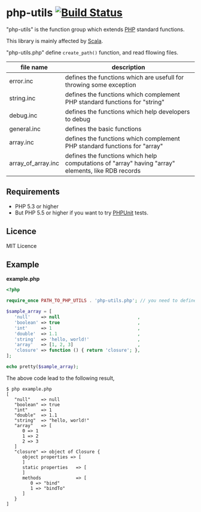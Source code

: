 # php-utils [![Build Status](https://travis-ci.org/ttokutake/php-utils.svg?branch=master)](https://travis-ci.org/ttokutake/php-utils)

"php-utils" is the function group which extends [PHP](http://php.net/) standard functions.

This library is mainly affected by [Scala](http://www.scala-lang.org/).

"php-utils.php" define `create_path()` function, and read fllowing files.

| file name          | description                                                                                        |
|--------------------|----------------------------------------------------------------------------------------------------|
| error.inc          | defines the functions which are usefull for throwing some exception                                |
| string.inc         | defines the functions which complement PHP standard functions for "string"                         |
| debug.inc          | defines the functions which help developers to debug                                               |
| general.inc        | defines the basic functions                                                                        |
| array.inc          | defines the functions which complement PHP standard functions for "array"                          |
| array_of_array.inc | defines the functions which help computations of "array" having "array" elements, like RDB records |

## Requirements

- PHP 5.3 or higher
- But PHP 5.5 or higher if you want to try [PHPUnit](https://phpunit.de/) tests.

## Licence

MIT Licence

## Example
**example.php**

```php
<?php

require_once PATH_TO_PHP_UTILS . 'php-utils.php'; // you need to define PATH_TO_PHP_UTILS

$sample_array = [
   'null'    => null                             ,
   'boolean' => true                             ,
   'int'     => 1                                ,
   'double'  => 1.1                              ,
   'string'  => 'hello, world!'                  ,
   'array'   => [1, 2, 3]                        ,
   'closure' => function () { return 'closure'; },
];

echo pretty($sample_array);
```
The above code lead to the following result,
```
$ php example.php
[
   "null"    => null
   "boolean" => true
   "int"     => 1
   "double"  => 1.1
   "string"  => "hello, world!"
   "array"   => [
      0 => 1
      1 => 2
      2 => 3
   ]
   "closure" => object of Closure {
      object properties => [
      ]
      static properties   => [
      ]
      methods             => [
         0 => "bind"
         1 => "bindTo"
      ]
   }
]
```
